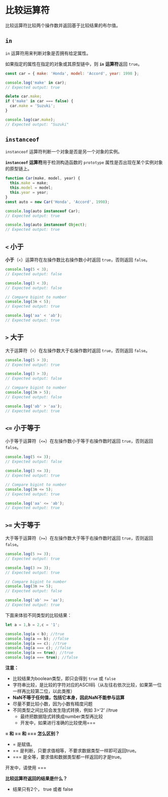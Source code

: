 # 比较运算符

比较运算符比较两个操作数并返回基于比较结果的布尔值。

## `in`

`in` 运算符用来判断对象是否拥有给定属性。

如果指定的属性在指定的对象或其原型链中，则 **`in`** **运算符**返回 `true`。

```js
const car = { make: 'Honda', model: 'Accord', year: 1998 };

console.log('make' in car);
// Expected output: true

delete car.make;
if ('make' in car === false) {
  car.make = 'Suzuki';
}

console.log(car.make);
// Expected output: "Suzuki"
```



## `instanceof`

`instanceof` 运算符判断一个对象是否是另一个对象的实例。

**`instanceof`** **运算符**用于检测构造函数的 `prototype` 属性是否出现在某个实例对象的原型链上。

```js
function Car(make, model, year) {
  this.make = make;
  this.model = model;
  this.year = year;
}
const auto = new Car('Honda', 'Accord', 1998);

console.log(auto instanceof Car);
// Expected output: true

console.log(auto instanceof Object);
// Expected output: true
```



## `<` 小于

**小于**（`<`）运算符在左操作数比右操作数小时返回 `true`，否则返回 `false`。

```js
console.log(5 < 3);
// Expected output: false

console.log(3 < 3);
// Expected output: false

// Compare bigint to number
console.log(3n < 5);
// Expected output: true

console.log('aa' < 'ab');
// Expected output: true

```



## `>` 大于

大于运算符（`>`）在左操作数大于右操作数时返回 `true`，否则返回 `false`。

```js
console.log(5 > 3);
// Expected output: true

console.log(3 > 3);
// Expected output: false

// Compare bigint to number
console.log(3n > 5);
// Expected output: false

console.log('ab' > 'aa');
// Expected output: true
```



## `<=` 小于等于

小于等于运算符（`<=`）在左操作数小于等于右操作数时返回 `true`，否则返回 `false`。

```js
console.log(5 <= 3);
// Expected output: false

console.log(3 <= 3);
// Expected output: true

// Compare bigint to number
console.log(3n <= 5);
// Expected output: true

console.log('aa' <= 'ab');
// Expected output: true
```



## `>=` 大于等于

大于等于运算符（`>=`）在左操作数大于等于右操作数时返回 `true`，否则返回 `false`。

```js
console.log(5 >= 3);
// Expected output: true

console.log(3 >= 3);
// Expected output: true

// Compare bigint to number
console.log(3n >= 5);
// Expected output: false

console.log('ab' >= 'aa');
// Expected output: true
```







下面来体验不同类型的比较结果：

```js
let a = 1,b = 2,c = '1';

console.log(a < b); //true
console.log(a == b); //false
console.log(a == c); //true
console.log(a === c); //false
console.log(a == true); //true
console.log(a === true); //false
```

**注意：**

- 比较结果为boolean类型，即只会得到 `true` 或 `false`
- 字符串比较，是比较的字符对应的ASCII码（从左往右依次比较，如果第一位一样再比较第二位，以此类推）
- **NaN不等于任何值，包括它本身，因此NaN不能参与运算**	
- 尽量不要比较小数，因为小数有精度问题
- 不同类型之间比较会发生隐式转换，例如 3>'2' //true  
  - 最终把数据隐式转换成number类型再比较
  - 开发中，如果进行准确的比较使用===

**= 和 == 和 \=== 怎么区别？**

- = 是赋值。
- == 是判断，只要求值相等，不要求数据类型一样即可返回true。
- \=== 是全等，要求值和数据类型都一样返回的才是true。

开发中，请使用 === 

**比较运算符返回的结果是什么？**

- 结果只有2个， true 或者 false
